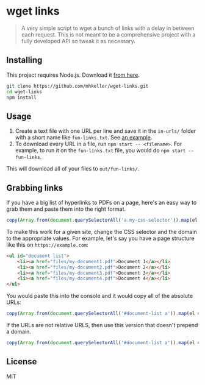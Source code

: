 wget links
===

> A very simple script to wget a bunch of links with a delay in between each request. This is not meant to be a comprehensive project with a fully developed API so tweak it as necessary.

## Installing

This project requires Node.js. Download it [from here](https://nodejs.org/).

```sh
git clone https://github.com/mhkeller/wget-links.git
cd wget-links
npm install
```

## Usage

1. Create a text file with one URL per line and save it in the `in-urls/` folder with a short name like `fun-links.txt`. See [an example](in-urls/example.txt).
2. To download every URL in a file, run `npm start -- <filename>`. For example, to run it on the `fun-links.txt` file, you would do `npm start -- fun-links`.

This will download all of your files to `out/fun-links/`.

## Grabbing links

If you have a big list of hyperlinks to PDFs on a page, here's an easy way to grab them and paste them into the right format.

```js
copy(Array.from(document.querySelectorAll('a.my-css-selector')).map(el => `http://mydomain.com${el.getAttribute('href')}`).join('\n'))
```

To make this work for a given site, change the CSS selector and the domain to the appropriate values. For example, let's say you have a page structure like this on `https://example.com`:

```html
<ul id="document list">
	<li><a href="files/my-document1.pdf">Document 1</a></li>
	<li><a href="files/my-document2.pdf">Document 2</a></li>
	<li><a href="files/my-document3.pdf">Document 3</a></li>
	<li><a href="files/my-document4.pdf">Document 4</a></li>
</ul>
```

You would paste this into the console and it would copy all of the absolute URLs:

```js
copy(Array.from(document.querySelectorAll('#document-list a')).map(el => `https://example.com${el.getAttribute('href')}`).join('\n'))
```

If the URLs are not relative URLS, then use this version that doesn't prepend a domain.

```js
copy(Array.from(document.querySelectorAll('#document-list a')).map(el => el.getAttribute('href')).join('\n'))
```

## License

MIT
